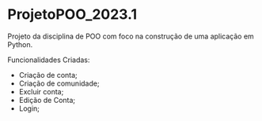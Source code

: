 # ProjetoPOO_2023.1
Projeto da disciplina de POO com foco na construção de uma aplicação em Python.

Funcionalidades Criadas:

- Criação de conta;
- Criação de comunidade;
- Excluir conta;
- Edição de Conta;
- Login;

